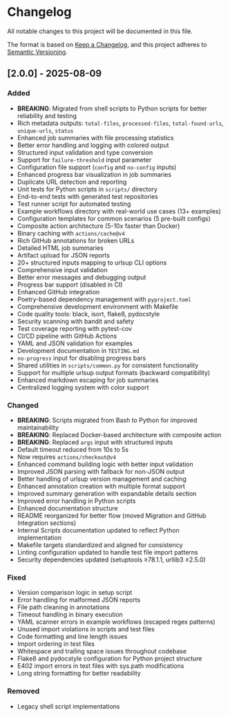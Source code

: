 # Changelog

All notable changes to this project will be documented in this file.

The format is based on [Keep a Changelog](https://keepachangelog.com/en/1.0.0/),
and this project adheres to [Semantic Versioning](https://semver.org/spec/v2.0.0.html).

## [2.0.0] - 2025-08-09

### Added
- **BREAKING**: Migrated from shell scripts to Python scripts for better reliability and testing
- Rich metadata outputs: `total-files`, `processed-files`, `total-found-urls`, `unique-urls`, `status`
- Enhanced job summaries with file processing statistics
- Better error handling and logging with colored output
- Structured input validation and type conversion
- Support for `failure-threshold` input parameter
- Configuration file support (`config` and `no-config` inputs)
- Enhanced progress bar visualization in job summaries
- Duplicate URL detection and reporting
- Unit tests for Python scripts in `scripts/` directory
- End-to-end tests with generated test repositories
- Test runner script for automated testing
- Example workflows directory with real-world use cases (13+ examples)
- Configuration templates for common scenarios (5 pre-built configs)
- Composite action architecture (5-10x faster than Docker)
- Binary caching with `actions/cache@v4`
- Rich GitHub annotations for broken URLs
- Detailed HTML job summaries
- Artifact upload for JSON reports
- 20+ structured inputs mapping to urlsup CLI options
- Comprehensive input validation
- Better error messages and debugging output
- Progress bar support (disabled in CI)
- Enhanced GitHub integration
- Poetry-based dependency management with `pyproject.toml`
- Comprehensive development environment with Makefile
- Code quality tools: black, isort, flake8, pydocstyle
- Security scanning with bandit and safety
- Test coverage reporting with pytest-cov
- CI/CD pipeline with GitHub Actions
- YAML and JSON validation for examples
- Development documentation in `TESTING.md`
- `no-progress` input for disabling progress bars
- Shared utilities in `scripts/common.py` for consistent functionality
- Support for multiple urlsup output formats (backward compatibility)
- Enhanced markdown escaping for job summaries
- Centralized logging system with color support

### Changed
- **BREAKING**: Scripts migrated from Bash to Python for improved maintainability
- **BREAKING**: Replaced Docker-based architecture with composite action
- **BREAKING**: Replaced `args` input with structured inputs
- Default timeout reduced from 10s to 5s
- Now requires `actions/checkout@v4`
- Enhanced command building logic with better input validation
- Improved JSON parsing with fallback for non-JSON output
- Better handling of urlsup version management and caching
- Enhanced annotation creation with multiple format support
- Improved summary generation with expandable details section
- Improved error handling in Python scripts
- Enhanced documentation structure
- README reorganized for better flow (moved Migration and GitHub Integration sections)
- Internal Scripts documentation updated to reflect Python implementation
- Makefile targets standardized and aligned for consistency
- Linting configuration updated to handle test file import patterns
- Security dependencies updated (setuptools ≥78.1.1, urllib3 ≥2.5.0)

### Fixed
- Version comparison logic in setup script
- Error handling for malformed JSON reports
- File path cleaning in annotations
- Timeout handling in binary execution
- YAML scanner errors in example workflows (escaped regex patterns)
- Unused import violations in scripts and test files
- Code formatting and line length issues
- Import ordering in test files
- Whitespace and trailing space issues throughout codebase
- Flake8 and pydocstyle configuration for Python project structure
- E402 import errors in test files with sys.path modifications
- Long string formatting for better readability

### Removed
- Legacy shell script implementations
